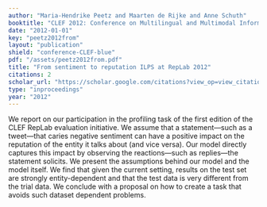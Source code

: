 ```yaml
---
author: "Maria-Hendrike Peetz and Maarten de Rijke and Anne Schuth"
booktitle: "CLEF 2012: Conference on Multilingual and Multimodal Information Access Evaluation"
date: "2012-01-01"
key: "peetz2012from"
layout: "publication"
shield: "conference-CLEF-blue"
pdf: "/assets/peetz2012from.pdf"
title: "From sentiment to reputation ILPS at RepLab 2012"
citations: 2
scholar_url: "https://scholar.google.com/citations?view_op=view_citation&hl=en&user=Y3ahb_wAAAAJ&pagesize=100&citation_for_view=Y3ahb_wAAAAJ:oNZyr7d5Mn4C"
type: "inproceedings"
year: "2012"
---
```


We report on our participation in the profiling task of the first edition
of the CLEF RepLab evaluation initiative. We assume that a statement—such as a
tweet—that caries negative sentiment can have a positive impact on the reputation
of the entity it talks about (and vice versa). Our model directly captures this impact
by observing the reactions—such as replies—the statement solicits. We present
the assumptions behind our model and the model itself. We find that given the
current setting, results on the test set are strongly entity-dependent and that the
test data is very different from the trial data. We conclude with a proposal on how
to create a task that avoids such dataset dependent problems.

